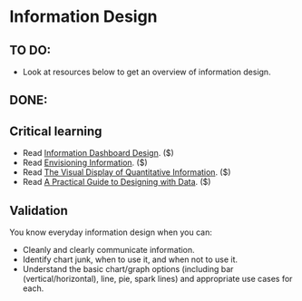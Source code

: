 Information Design
==================
TO DO:
-----
* Look at resources below to get an overview of information design.

DONE:
----


Critical learning
-----------------

* Read [Information Dashboard Design](http://amzn.to/information-dashboard). ($)
* Read [Envisioning Information](http://amzn.to/envisioning-information). ($)
* Read [The Visual Display of Quantitative Information](http://amzn.to/visual-display). ($)
* Read [A Practical Guide to Designing with Data](http://www.fivesimplesteps.com/products/a-practical-guide-to-designing-with-data). ($)

Validation
----------

You know everyday information design when you can:

* Cleanly and clearly communicate information.
* Identify chart junk, when to use it, and when not to use it.
* Understand the basic chart/graph options (including bar (vertical/horizontal),
  line, pie, spark lines) and appropriate use cases for each.
